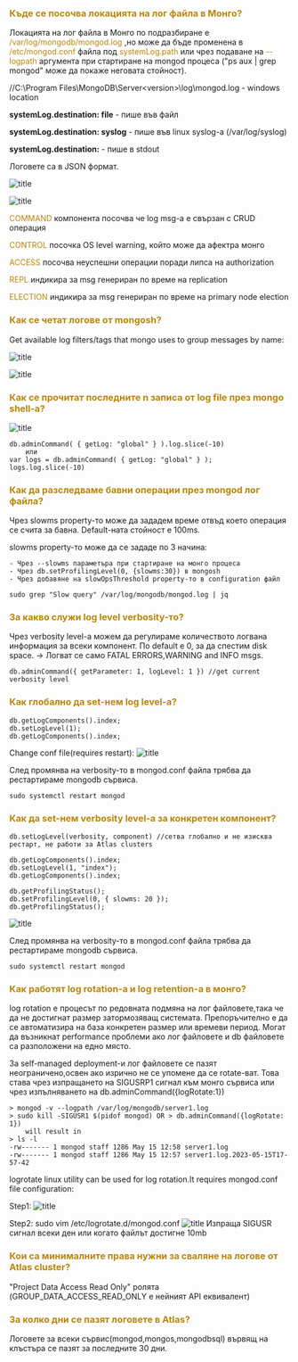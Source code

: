 ### <span style="color:darkgoldenrod"> Къде се посочва локацията на лог файлa в Монго?
Локацията на лог файла в Монго по подразбиране е <span style="color:darkgoldenrod">/var/log/mongodb/mongod.log</span> ,но може
да бъде променена в <span style="color:darkgoldenrod">/etc/mongod.conf</span> файла под <span style="color:darkgoldenrod">systemLog.path</span> или 
чрез подаване на <span style="color:darkgoldenrod">--logpath</span> аргумента при стартиране на mongod процеса ("ps aux | grep mongod" може да покаже неговата стойност).

//C:\Program Files\MongoDB\Server\<version>\log\mongod.log - windows location

**systemLog.destination: file** - пише във файл

**systemLog.destination: syslog** - пише във linux syslog-a (/var/log/syslog)

**systemLog.destination:** - пише в stdout

Логовете са в JSON формат.

![title](./resources/locateLogFiles.png)

![title](./resources/logMessage.png)

<span style="color:darkgoldenrod">COMMAND</span> компонента посочва че log msg-a е свързан с CRUD операция

<span style="color:darkgoldenrod">CONTROL</span> посочка OS level warning, който може да афектра монго

<span style="color:darkgoldenrod">ACCESS</span> посочва неуспешни операции поради липса на authorization

<span style="color:darkgoldenrod">REPL</span> индикира за msg генериран по време на replication

<span style="color:darkgoldenrod">ELECTION</span> индикира за msg генериран по време на primary node election

### <span style="color:darkgoldenrod"> Как се четат логове от mongosh?
Get available log filters/tags that mongo uses to group messages by name:

![title](./resources/getAvailableLogFilters.png)

![title](./resources/readingLogsFromMongoShell.png)

### <span style="color:darkgoldenrod"> Как се прочитат последните n записа от log file през mongo shell-a?
![title](./resources/getLast5RecordsFromGlobalLogFilter.png)

    db.adminCommand( { getLog: "global" } ).log.slice(-10)
        или
    var logs = db.adminCommand( { getLog: "global" } );
    logs.log.slice(-10)

### <span style="color:darkgoldenrod"> Как да разследваме бавни операции през mongod лог файла?
Чрез slowms property-то може да зададем време отвъд което операция се счита за бавна. Default-ната стойност е 100ms.

slowms property-то може да се зададе по 3 начина:

    - Чрез --slowms параметъра при стартиране на монго процеса
    - Чрез db.setProfilingLevel(0, {slowms:30}) в mongosh
    - Чрез добавяне на slowOpsThreshold property-то в configuration файл

    sudo grep "Slow query" /var/log/mongodb/mongod.log | jq

### <span style="color:darkgoldenrod"> За какво служи log level verbosity-то?
Чрез verbosity level-a можем да регулираме количеството логвана информация за всеки компонент.
По default е 0, за да спестим disk space. -> Логват се само FATAL ERRORS,WARNING and INFO msgs.

    db.adminCommand({ getParameter: 1, logLevel: 1 }) //get current verbosity level

### <span style="color:darkgoldenrod"> Как глобално да set-нем log level-a?

    db.getLogComponents().index;
    db.setLogLevel(1);
    db.getLogComponents().index;

Change conf file(requires restart):
![title](./resources/globalVerbosityLevel.png)

След промянва на verbosity-то в mongod.conf файла трябва да рестартираме mongodb сървиса.

    sudo systemctl restart mongod

### <span style="color:darkgoldenrod"> Как да set-нем verbosity level-a за конкретен компонент?

    db.setLogLevel(verbosity, component) //сетва глобално и не изисква рестарт, не работи за Atlas clusters
    
    db.getLogComponents().index;
    db.setLogLevel(1, "index");
    db.getLogComponents().index;

    db.getProfilingStatus();
    db.setProfilingLevel(0, { slowms: 20 });
    db.getProfilingStatus();

![title](./resources/ComponentSpecificVerbosityLevel.png)

След промянва на verbosity-то в mongod.conf файла трябва да рестартираме mongodb сървиса.

    sudo systemctl restart mongod

### <span style="color:darkgoldenrod"> Как работят log rotation-a и log retention-a в монго?
log rotation e процесът по редовната подмяна на лог файловете,така че да не достигнат размер затормозяващ системата.
Препоръчително е да се автоматизира на база конкретен размер или времеви период.
Могат да възникнат performance проблеми ако лог файловете и db файловете са разположени на едно място.

За self-managed deployment-и лог файловете се пазят неограничено,освен ако изрично не се упомене да се rotate-ват.
Това става чрез изпращането на SIGUSRР1 сигнал към монго сървиса или чрез изпълняването на db.adminCommand({logRotate:1})

    > mongod -v --logpath /var/log/mongodb/server1.log
    > sudo kill -SIGUSR1 $(pidof mongod) OR > db.adminCommand({logRotate: 1})
        will result in 
    > ls -l
    -rw------- 1 mongod staff 1286 May 15 12:58 server1.log
    -rw------- 1 mongod staff 1286 May 15 12:57 server1.log.2023-05-15T17-57-42

logrotate linux utility can be used for log rotation.It requires mongod.conf file configuration:

Step1:
![title](./resources/logRotateConfigSetup.png)

Step2:
sudo vim /etc/logrotate.d/mongod.conf
![title](./resources/logrorateLinuxUtilityConf.png)
Изпраща SIGUSR сигнал всеки ден или когато файлът достигне 10mb

### <span style="color:darkgoldenrod"> Кои са минималните права нужни за сваляне на логове от Atlas cluster?
"Project Data Access Read Only" ролята (GROUP_DATA_ACCESS_READ_ONLY е нейният API еквивалент)

### <span style="color:darkgoldenrod"> За колко дни се пазят логовете в Atlas?
Логовете за всеки сървис(mongod,mongos,mongodbsql) вървящ на клъстъра се пазят за последните 30 дни.


